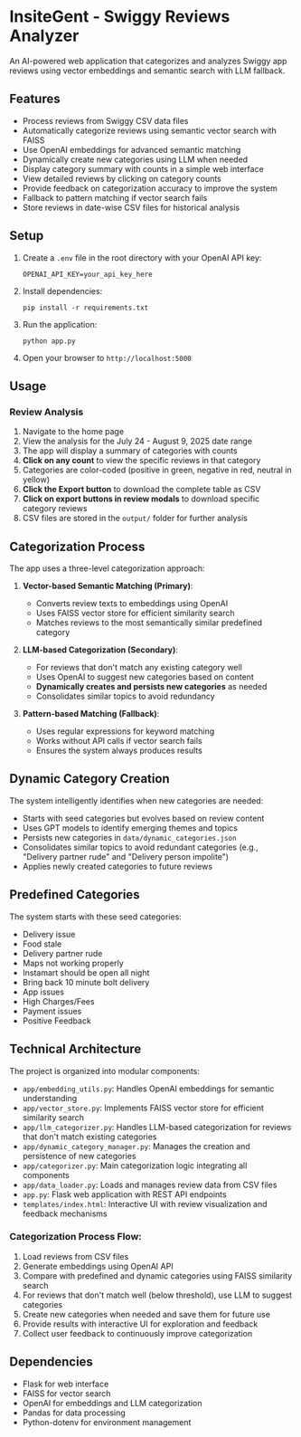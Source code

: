 # InsiteGent - Swiggy Reviews Analyzer

An AI-powered web application that categorizes and analyzes Swiggy app reviews using vector embeddings and semantic search with LLM fallback.

## Features

- Process reviews from Swiggy CSV data files
- Automatically categorize reviews using semantic vector search with FAISS
- Use OpenAI embeddings for advanced semantic matching
- Dynamically create new categories using LLM when needed
- Display category summary with counts in a simple web interface
- View detailed reviews by clicking on category counts
- Provide feedback on categorization accuracy to improve the system
- Fallback to pattern matching if vector search fails
- Store reviews in date-wise CSV files for historical analysis

## Setup

1. Create a `.env` file in the root directory with your OpenAI API key:
   ```
   OPENAI_API_KEY=your_api_key_here
   ```

2. Install dependencies:
   ```
   pip install -r requirements.txt
   ```

3. Run the application:
   ```
   python app.py
   ```

4. Open your browser to `http://localhost:5000`

## Usage

### Review Analysis
1. Navigate to the home page
2. View the analysis for the July 24 - August 9, 2025 date range
3. The app will display a summary of categories with counts
4. **Click on any count** to view the specific reviews in that category
5. Categories are color-coded (positive in green, negative in red, neutral in yellow)
6. **Click the Export button** to download the complete table as CSV
7. **Click on export buttons in review modals** to download specific category reviews
8. CSV files are stored in the `output/` folder for further analysis

## Categorization Process

The app uses a three-level categorization approach:

1. **Vector-based Semantic Matching (Primary)**:
   - Converts review texts to embeddings using OpenAI
   - Uses FAISS vector store for efficient similarity search
   - Matches reviews to the most semantically similar predefined category

2. **LLM-based Categorization (Secondary)**:
   - For reviews that don't match any existing category well
   - Uses OpenAI to suggest new categories based on content
   - **Dynamically creates and persists new categories** as needed
   - Consolidates similar topics to avoid redundancy

3. **Pattern-based Matching (Fallback)**:
   - Uses regular expressions for keyword matching
   - Works without API calls if vector search fails
   - Ensures the system always produces results

## Dynamic Category Creation

The system intelligently identifies when new categories are needed:

- Starts with seed categories but evolves based on review content
- Uses GPT models to identify emerging themes and topics
- Persists new categories in `data/dynamic_categories.json`
- Consolidates similar topics to avoid redundant categories (e.g., "Delivery partner rude" and "Delivery person impolite")
- Applies newly created categories to future reviews

## Predefined Categories

The system starts with these seed categories:
- Delivery issue
- Food stale
- Delivery partner rude
- Maps not working properly
- Instamart should be open all night
- Bring back 10 minute bolt delivery
- App issues
- High Charges/Fees
- Payment issues
- Positive Feedback

## Technical Architecture

The project is organized into modular components:
- `app/embedding_utils.py`: Handles OpenAI embeddings for semantic understanding
- `app/vector_store.py`: Implements FAISS vector store for efficient similarity search
- `app/llm_categorizer.py`: Handles LLM-based categorization for reviews that don't match existing categories
- `app/dynamic_category_manager.py`: Manages the creation and persistence of new categories
- `app/categorizer.py`: Main categorization logic integrating all components
- `app/data_loader.py`: Loads and manages review data from CSV files
- `app.py`: Flask web application with REST API endpoints
- `templates/index.html`: Interactive UI with review visualization and feedback mechanisms

### Categorization Process Flow:
1. Load reviews from CSV files
2. Generate embeddings using OpenAI API
3. Compare with predefined and dynamic categories using FAISS similarity search
4. For reviews that don't match well (below threshold), use LLM to suggest categories
5. Create new categories when needed and save them for future use
6. Provide results with interactive UI for exploration and feedback
7. Collect user feedback to continuously improve categorization

## Dependencies

- Flask for web interface
- FAISS for vector search
- OpenAI for embeddings and LLM categorization
- Pandas for data processing
- Python-dotenv for environment management
